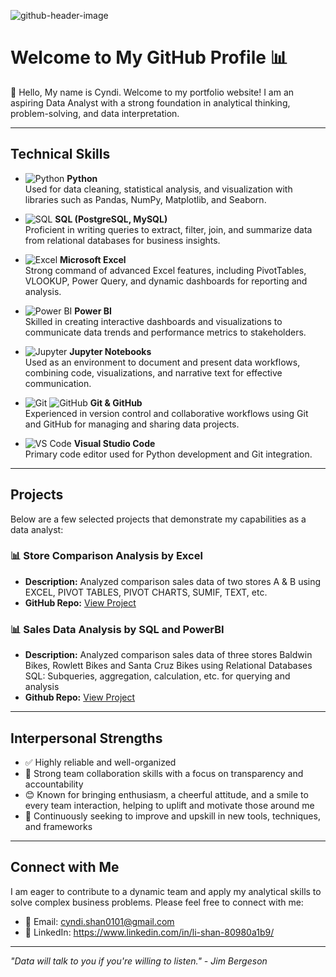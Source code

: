 ![github-header-image](https://github.com/user-attachments/assets/1ce854c2-62cd-4e56-bfb7-4b0a26eceeca)



# Welcome to My GitHub Profile 📊

👋 Hello, My name is Cyndi. Welcome to my portfolio website! I am an aspiring Data Analyst with a strong foundation in analytical thinking, problem-solving, and data interpretation. 

---

## Technical Skills

- ![Python](https://img.shields.io/badge/-Python-3776AB?logo=python&logoColor=white&style=flat-square) **Python**  
  Used for data cleaning, statistical analysis, and visualization with libraries such as Pandas, NumPy, Matplotlib, and Seaborn.

- ![SQL](https://img.shields.io/badge/-SQL-4479A1?logo=postgresql&logoColor=white&style=flat-square) **SQL (PostgreSQL, MySQL)**  
  Proficient in writing queries to extract, filter, join, and summarize data from relational databases for business insights.

- ![Excel](https://img.shields.io/badge/-Excel-217346?logo=microsoft-excel&logoColor=white&style=flat-square) **Microsoft Excel**  
  Strong command of advanced Excel features, including PivotTables, VLOOKUP, Power Query, and dynamic dashboards for reporting and analysis.

- ![Power BI](https://img.shields.io/badge/-Power%20BI-F2C811?logo=power-bi&logoColor=black&style=flat-square) **Power BI**  
  Skilled in creating interactive dashboards and visualizations to communicate data trends and performance metrics to stakeholders.

- ![Jupyter](https://img.shields.io/badge/-Jupyter-F37626?logo=jupyter&logoColor=white&style=flat-square) **Jupyter Notebooks**  
  Used as an environment to document and present data workflows, combining code, visualizations, and narrative text for effective communication.

- ![Git](https://img.shields.io/badge/-Git-F05032?logo=git&logoColor=white&style=flat-square) ![GitHub](https://img.shields.io/badge/-GitHub-181717?logo=github&logoColor=white&style=flat-square) **Git & GitHub**  
  Experienced in version control and collaborative workflows using Git and GitHub for managing and sharing data projects.

- ![VS Code](https://img.shields.io/badge/-VS%20Code-007ACC?logo=visual-studio-code&logoColor=white&style=flat-square) **Visual Studio Code**  
  Primary code editor used for Python development and Git integration.
---

## Projects

Below are a few selected projects that demonstrate my capabilities as a data analyst:
### 📊 Store Comparison Analysis by Excel
- **Description:** Analyzed comparison sales data of two stores A & B using EXCEL, PIVOT TABLES, PIVOT CHARTS, SUMIF, TEXT, etc.
- **GitHub Repo:** [View Project](https://github.com/cyndishan/sales-analysis-project)

### 📊 Sales Data Analysis by SQL and PowerBI
- **Description:** Analyzed comparison sales data of three stores Baldwin Bikes, Rowlett Bikes and Santa Cruz Bikes using Relational Databases SQL: Subqueries, aggregation, calculation, etc. for querying and analysis
- **Github Repo:** [View Project](https://github.com/cyndishan/sales-analysis-project-sql)


---

## Interpersonal Strengths

- ✅ Highly reliable and well-organized
- 🤝 Strong team collaboration skills with a focus on transparency and accountability
- 😊 Known for bringing enthusiasm, a cheerful attitude, and a smile to every team interaction, helping to uplift and motivate those around me
- 🧠 Continuously seeking to improve and upskill in new tools, techniques, and frameworks

---

## Connect with Me

I am eager to contribute to a dynamic team and apply my analytical skills to solve complex business problems. Please feel free to connect with me:

- 📧 Email: cyndi.shan0101@gmail.com  
- 💼 LinkedIn: https://www.linkedin.com/in/li-shan-80980a1b9/ 

---

*"Data will talk to you if you're willing to listen." - Jim Bergeson*

<!---
cyndishan/cyndishan is a ✨ special ✨ repository because its `README.md` (this file) appears on your GitHub profile.
You can click the Preview link to take a look at your changes.
--->
